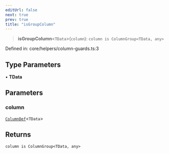 ```yaml
---
editUrl: false
next: true
prev: true
title: "isGroupColumn"
---
```


> **isGroupColumn**\<`TData`\>(`column`): `column is ColumnGroup<TData, any>`

Defined in: core/helpers/column-guards.ts:3

## Type Parameters

• **TData**

## Parameters

### column

[`ColumnDef`](/api/type-aliases/columndef/)\<`TData`\>

## Returns

`column is ColumnGroup<TData, any>`
